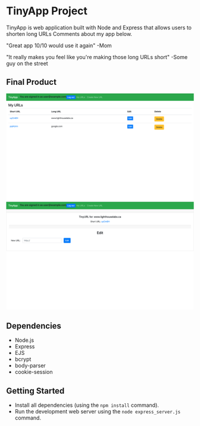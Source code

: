 # TinyApp Project

TinyApp is web application built with Node and Express that allows users to shorten long URLs 
Comments about my app below.

"Great app 10/10 would use it again" -Mom

"It really makes you feel like you're making those long URLs short" -Some guy on the street 

## Final Product

!["screenshot of URLs page"](https://github.com/Kdavtyan21/tinyapp/blob/master/docs/mainPage.png)
!["screenshot of Edit page"](https://github.com/Kdavtyan21/tinyapp/blob/master/docs/urls:edit.png)

## Dependencies

- Node.js
- Express
- EJS
- bcrypt
- body-parser
- cookie-session

## Getting Started

- Install all dependencies (using the `npm install` command).
- Run the development web server using the `node express_server.js` command.
